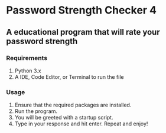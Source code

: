 # Password Strength Checker 4
## A educational program that will rate your password strength

### Requirements
1. Python 3.x
2. A IDE, Code Editor, or Terminal to run the file

### Usage
1. Ensure that the required packages are installed.
2. Run the program.
3. You will be greeted with a startup script.
4. Type in your response and hit enter. Repeat and enjoy!
